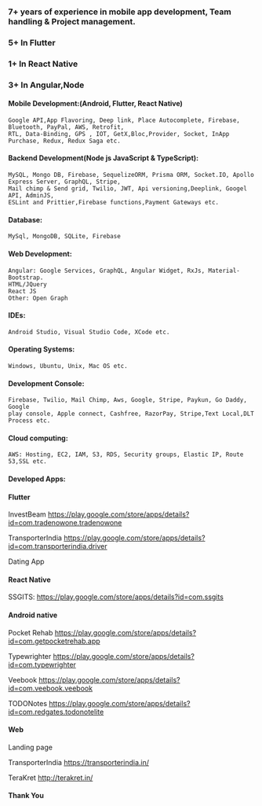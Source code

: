 ### 7+ years of experience in mobile app development, Team handling & Project management.
### 5+ In Flutter
### 1+ In React Native
### 3+ In Angular,Node

#### Mobile Development:(Android, Flutter, React Native)
    Google API,App Flavoring, Deep link, Place Autocomplete, Firebase, Bluetooth, PayPal, AWS, Retrofit,
    RTL, Data-Binding, GPS , IOT, GetX,Bloc,Provider, Socket, InApp Purchase, Redux, Redux Saga etc.

#### Backend Development(Node js JavaScript & TypeScript):
    MySQL, Mongo DB, Firebase, SequelizeORM, Prisma ORM, Socket.IO, Apollo Express Server, GraphQL, Stripe, 
    Mail chimp & Send grid, Twilio, JWT, Api versioning,Deeplink, Googel API, AdminJS, 
    ESLint and Prittier,Firebase functions,Payment Gateways etc.

#### Database:
    MySql, MongoDB, SQLite, Firebase

#### Web Development:
    Angular: Google Services, GraphQL, Angular Widget, RxJs, Material-Bootstrap.
    HTML/JQuery
    React JS
    Other: Open Graph

#### IDEs: 
    Android Studio, Visual Studio Code, XCode etc.

#### Operating Systems: 
    Windows, Ubuntu, Unix, Mac OS etc.

#### Development Console: 
    Firebase, Twilio, Mail Chimp, Aws, Google, Stripe, Paykun, Go Daddy, Google 
    play console, Apple connect, Cashfree, RazorPay, Stripe,Text Local,DLT Process etc.

#### Cloud computing:
    AWS: Hosting, EC2, IAM, S3, RDS, Security groups, Elastic IP, Route 53,SSL etc.

#### Developed Apps:
#### Flutter
InvestBeam
    https://play.google.com/store/apps/details?id=com.tradenowone.tradenowone
    
TransporterIndia
    https://play.google.com/store/apps/details?id=com.transporterindia.driver
    
Dating App    
    
#### React Native
SSGITS:
    https://play.google.com/store/apps/details?id=com.ssgits
    
#### Android native
Pocket Rehab
    https://play.google.com/store/apps/details?id=com.getpocketrehab.app
    
Typewrighter
    https://play.google.com/store/apps/details?id=com.typewrighter
    
Veebook
    https://play.google.com/store/apps/details?id=com.veebook.veebook
    
TODONotes
    https://play.google.com/store/apps/details?id=com.redgates.todonotelite

#### Web
Landing page

TransporterIndia https://transporterindia.in/
    
TeraKret http://terakret.in/    

#### Thank You


